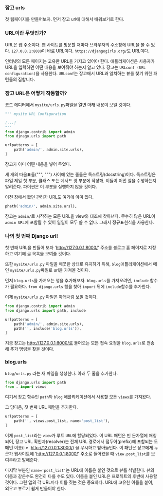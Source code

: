 ### 장고 urls

첫 웹페이지를 만들어보자. 먼저 장고 url에 대해서 배워보기로 한다.

### URL이란 무엇인가?

URL은 웹 주소이다. 웹 사이트를 방문할 때마다 브라우저의 주소창에 URL을 볼 수 있다. `127.0.0.1:8000`이 바로 URL이다.  `https://djangogirls.org/`도 URL이다.

인터넷의 모든 페이지는 고유한 URL을 가지고 있어야 한다. 애플리케이션은 사용자가 URL을 입력하면 어떤 내용을 보여줘야 하는지 알고 있다. 장고는 `URLconf (URL configuration)`을 사용한다. `URLconf`는 장고에서 URL과 일치하는 뷰를 찾기 위한 패턴들의 집합니다.

### 장고 URL은 어떻게 작동할까?

코드 에디터에서 `mysite/urls.py`파일을 열면 아래 내용이 보일 것이다.

```python
""" mysite URL Configuration

[...]
"""
from django.contrib import admin
from djnago.urls import path

urlpatterns = [
    path('admin/', admin.site.urls),
]
```

장고가 이미 어떤 내용을 넣어 두었다.

세 개의 따옴표들(""", """) 사이에 있는 줄들은 독스트링(docstring)이다. 독스트링은 파일 제일 첫 부분, 클래스 또는 메서드 윗 부분에 작성해, 이들이 어떤 일을 수행하는지 알려준다. 파이썬은 이 부분을 실행하지 않을 것이다.

이전 장에서 봤던 관리자 URL도 여기에 이미 있다.

``` python
phath('admin/', admin.site.ursl),
```

장고는 `admin/`로 시작하는 모든 URL을 view와 대조해 찾아낸다. 무수히 많은 URL이 `admin URL`에 포함될 수 있어 일일이 모두 쓸 수 없다. 그래서 정규표현식을 사용한다.

### 나의 첫 번째 Django url!

첫 번째 URL을 만들어 보자  'http://127.0.0.1:8000/'  주소를 블로그 홈 페이지로 지정하고 여기에 글 목록을 보여줄 것이다.

또한 `mysite/urls.py` 파일을 깨끗한 상태로 유지하기 위해, `blog`애플리케이션에서 메인 `mysite/urls.py`파일로 url을 가져올 것이다.

먼저 `blog.urls`를 가져오는 행을 추가해보자. `blog.urls`를 가져오려면, `include` 함수가 필요하다. `from django.urls` 행을 찾아 `import` 뒤에 `include`함수를 추가한다.

이제 `mysite/urls.py` 파일은 아래처럼 보일 것이다.

```python
from django.contrib import admin
from django.urls import path, include

urlpatterns = [
    path('admin/', admin.site.urls),
    path('', include('blog.urls')),
]
```

지금 장고는 http://127.0.0.1:8000/로 들어오는 모든 접속 요청을 `blog.urls`로 전송해 추가 명령을 찾을 것이다.

### blog.urls

`blog/urls.py` 라는 새 파일을 생성한다. 아래 두 줄을 추가한다.

```python
from django.urls import path
from . import views
```

여기서 장고 함수인 `path`와 `blog` 애플리케이션에서 사용할 모든 `views`를 가져왔다.

그 당다음, 첫 번째 URL 패턴을 추가한다.

```python
urlpatterns = [
	path('', views.post_list, name='post_list'),
]
```

이제 `post_list`라는 `view`가 루트 `URL`에 할당되었다. 이 URL 패턴은 빈 문자열에 매칭되어, 장고 URL 확인자(resolver)는 전체 URL 경로에서 접두어(prefix)에 포함되는 도메인 이름(i.e. http://127.0.0.1:8000/) 을 무시하고 받아들인다. 이 패턴은 장고에게 누군가 웹사이트에 'http://127.0.0.1:8000/' 주소로 들어왔을 때 `view.post_list`를 보여주라고 말해준다.

마지막 부분인 `name='post_list'`는 URL에 이름은 붙인 것으로 뷰를 식별한다. 뷰의 이름과 같은수도 완전히 다를 수도 있다. 이름을 붙인 URL은 프로젝트의 후반에 사용할 것이다. 그린 앱의 각 URL마다 이름 짓는 것은 중요하다. URL에 고유한 이름을 붙여, 외우고 부르기 쉽게 만들어야 한다.

